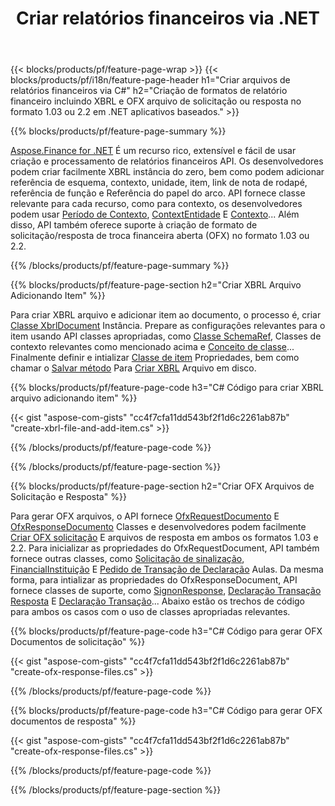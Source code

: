 ﻿---
title: Criar relatórios financeiros via .NET
url: /pt/net/create/
description:  C# código para criar Relatórios Financeiros em XBRL e OFX arquivos de solicitação ou resposta via .NET biblioteca.
---
{{< blocks/products/pf/feature-page-wrap >}}
{{< blocks/products/pf/i18n/feature-page-header h1="Criar arquivos de relatórios financeiros via C#" h2="Criação de formatos de relatório financeiro incluindo XBRL e OFX arquivo de solicitação ou resposta no formato 1.03 ou 2.2 em .NET aplicativos baseados." >}}

{{% blocks/products/pf/feature-page-summary %}}

[Aspose.Finance for .NET](https://products.aspose.com/finance/net/) É um recurso rico, extensível e fácil de usar criação e processamento de relatórios financeiros API. Os desenvolvedores podem criar facilmente XBRL instância do zero, bem como podem adicionar referência de esquema, contexto, unidade, item, link de nota de rodapé, referência de função e 
Referência do papel do arco. API fornece classe relevante para cada recurso, como para contexto, os desenvolvedores podem usar [Período de Contexto](https://apireference.aspose.com/finance/net/aspose.finance.xbrl/contextperiod), [ContextEntidade](https://apireference.aspose.com/finance/net/aspose.finance.xbrl/contextentity) E [Contexto](https://apireference.aspose.com/finance/net/aspose.finance.xbrl/context)... 
Além disso, API também oferece suporte à criação de formato de solicitação/resposta de troca financeira aberta (OFX) no formato 1.03 ou 2.2.

{{% /blocks/products/pf/feature-page-summary %}}

{{% blocks/products/pf/feature-page-section h2="Criar XBRL Arquivo Adicionando Item" %}}

Para criar XBRL arquivo e adicionar item ao documento, o processo é, criar [Classe XbrlDocument](https://apireference.aspose.com/finance/net/aspose.finance.xbrl/xbrldocument) Instância. Prepare as configurações relevantes para o item usando API classes apropriadas, como [Classe SchemaRef](https://apireference.aspose.com/finance/net/aspose.finance.xbrl/schemaref), Classes de contexto relevantes como mencionado acima e [Conceito de classe](https://apireference.aspose.com/finance/net/aspose.finance.xbrl/concept)... Finalmente definir e intializar [Classe de item](https://apireference.aspose.com/finance/net/aspose.finance.xbrl/item) Propriedades, bem como chamar o [Salvar método](https://apireference.aspose.com/finance/net/aspose.finance.xbrl.xbrldocument/save/methods/1) Para [Criar XBRL](https://products.aspose.com/finance/net/create/xbrl/) Arquivo em disco.

{{% blocks/products/pf/feature-page-code h3="C# Código para criar XBRL arquivo adicionando item" %}}

{{< gist "aspose-com-gists" "cc4f7cfa11dd543bf2f1d6c2261ab87b" "create-xbrl-file-and-add-item.cs" >}} 

{{% /blocks/products/pf/feature-page-code %}}

{{% /blocks/products/pf/feature-page-section %}}

{{% blocks/products/pf/feature-page-section h2="Criar OFX Arquivos de Solicitação e Resposta" %}}


Para gerar OFX arquivos, o API fornece [OfxRequestDocumento](https://apireference.aspose.com/finance/net/aspose.finance.ofx/ofxrequestdocument) E [OfxResponseDocumento](https://apireference.aspose.com/finance/net/aspose.finance.ofx/ofxresponsedocument) Classes e desenvolvedores podem facilmente [Criar OFX solicitação](https://products.aspose.com/finance/net/create/ofx-request/) E arquivos de resposta em ambos os formatos 1.03 e 2.2. Para inicializar as propriedades do OfxRequestDocument, API também fornece outras classes, como [Solicitação de sinalização](https://apireference.aspose.com/finance/net/aspose.finance.ofx.signon/signonrequest), [FinancialInstituição](https://apireference.aspose.com/finance/net/aspose.finance.ofx.signon/financialinstitution) E [Pedido de Transação de Declaração](https://apireference.aspose.com/finance/net/aspose.finance.ofx.bank/statementtransactionrequest) Aulas. Da mesma forma, para intializar as propriedades do OfxResponseDocument, API fornece classes de suporte, como [SignonResponse](https://apireference.aspose.com/finance/net/aspose.finance.ofx.signon/signonresponse),  [Declaração Transação Resposta](https://apireference.aspose.com/finance/net/aspose.finance.ofx.bank/statementtransactionresponse) E [Declaração Transação](https://apireference.aspose.com/finance/net/aspose.finance.ofx/statementtransaction)... Abaixo estão os trechos de código para ambos os casos com o uso de classes apropriadas relevantes.

{{% blocks/products/pf/feature-page-code h3="C# Código para gerar OFX Documentos de solicitação" %}}

{{< gist "aspose-com-gists" "cc4f7cfa11dd543bf2f1d6c2261ab87b" "create-ofx-response-files.cs" >}} 

{{% /blocks/products/pf/feature-page-code %}}

{{% blocks/products/pf/feature-page-code h3="C# Código para gerar OFX documentos de resposta" %}}

{{< gist "aspose-com-gists" "cc4f7cfa11dd543bf2f1d6c2261ab87b" "create-ofx-response-files.cs" >}} 

{{% /blocks/products/pf/feature-page-code %}}

{{% /blocks/products/pf/feature-page-section %}}